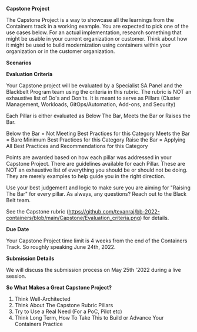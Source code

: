 **Capstone Project**

The Capstone Project is a way to showcase all the learnings from the Containers track in a working example. You are expected to pick one of the use cases below. For an actual implementation, research something that might be usable in your current organization or customer. Think about how it might be used to build modernization using containers within your organization or in the customer organization.

**Scenarios**



**Evaluation Criteria**

Your Capstone project will be evaluated by a Specialist SA Panel and the Blackbelt Program team using the criteria in this rubric. The rubric is NOT an exhaustive list of Do's and Don'ts. It is meant to serve as Pillars (Cluster Management, Workloads, GitOps/Automation, Add-ons, and Security) 

Each Pillar is either evaluated as Below The Bar, Meets the Bar or Raises the Bar.

Below the Bar = Not Meeting Best Practices for this Category
Meets the Bar = Bare Minimum Best Practices for this Category
Raise the Bar = Applying All Best Practices and Recommendations for this Category

Points are awarded based on how each pillar was addressed in your Capstone Project. There are guidelines available for each Pillar. These are NOT an exhaustive list of everything you should be or should not be doing. They are merely examples to help guide you in the right direction. 

Use your best judgement and logic to make sure you are aiming for "Raising The Bar" for every pillar. As always, any questions? Reach out to the Black Belt team.

See the Capstone rubric (https://github.com/texanraj/bb-2022-containers/blob/main/Capstone/Evaluation_criteria.png) for details.

**Due Date**

Your Capstone Project time limit is 4 weeks from the end of the Containers Track. So roughly speaking June 24th, 2022.

**Submission Details**

We will discuss the submission process on May 25th '2022 during a live session.

**So What Makes a Great Capstone Project?**

1. Think Well-Architected
2. Think About The Capstone Rubric Pillars
3. Try to Use a Real Need (For a PoC, Pilot etc)
4. Think Long Term, How To Take This to Build or Advance Your Containers Practice

